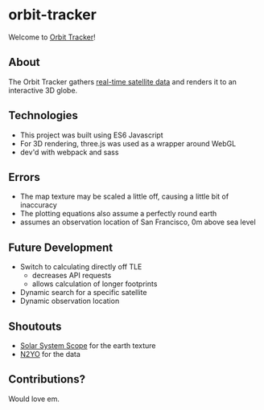 # orbit-tracker

Welcome to [Orbit Tracker](https://johnenriquez.github.io/orbit-tracker/)!

## About

The Orbit Tracker gathers [real-time satellite data](http://n2yo.com/api/) and renders it to an interactive 3D globe.

## Technologies

- This project was built using ES6 Javascript
- For 3D rendering, three.js was used as a wrapper around WebGL
- dev'd with webpack and sass

## Errors

- The map texture may be scaled a little off, causing a little bit of inaccuracy
- The plotting equations also assume a perfectly round earth
- assumes an observation location of San Francisco, 0m above sea level

## Future Development

- Switch to calculating directly off TLE
    - decreases API requests
    - allows calculation of longer footprints
- Dynamic search for a specific satellite
- Dynamic observation location

## Shoutouts

- [Solar System Scope](https://www.solarsystemscope.com/textures/) for the earth texture
- [N2YO](https://www.n2yo.com/) for the data

## Contributions?

Would love em.
